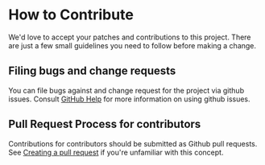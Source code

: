 # How to Contribute

We'd love to accept your patches and contributions to this project. There are just a few small guidelines you need to follow before making a change.

## Filing bugs and change requests

You can file bugs against and change request for the project via github issues. Consult [GitHub Help](https://docs.github.com/en/free-pro-team@latest/github/managing-your-work-on-github/creating-an-issue) for more information on using github issues.

## Pull Request Process for contributors
Contributions for contributors should be submitted as Github pull requests. See [Creating a pull request](https://docs.github.com/en/github/collaborating-with-issues-and-pull-requests/creating-a-pull-request) if you're unfamiliar with this concept.
